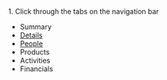 1\. Click through the tabs on the navigation bar 

*   Summary
*   [Details](http://kb.tier1crm.com/DealMgr/V2_0/DealMgrHelp/Content/A_User_Guide/Deal_Details.htm)
*   [People](http://kb.tier1crm.com/DealMgr/V2_0/DealMgrHelp/Content/A_User_Guide/People_Section.htm)
*   Products
*   Activities
*   Financials